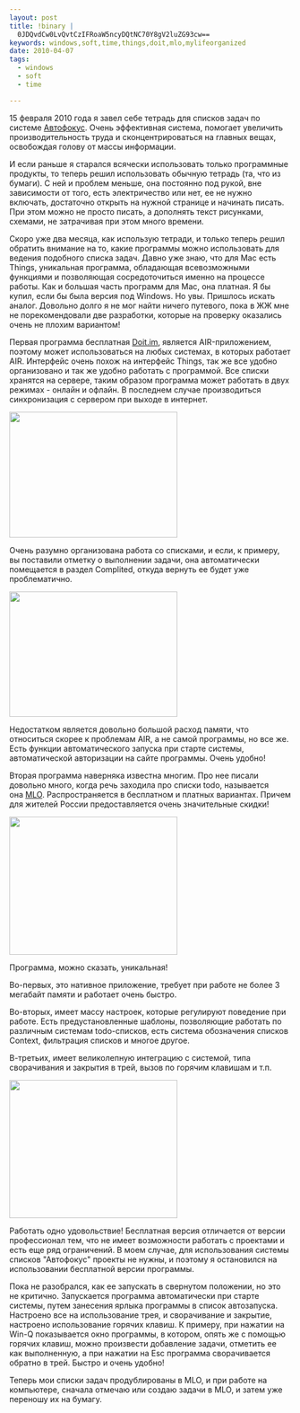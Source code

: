 ```yaml
--- 
layout: post
title: !binary |
  0JDQvdCw0LvQvtCzIFRoaW5ncyDQtNC70Y8gV2luZG93cw==
keywords: windows,soft,time,things,doit,mlo,mylifeorganized
date: 2010-04-07
tags:
  - windows
  - soft
  - time

---
```

15 февраля 2010 года я завел себе тетрадь для списков задач по системе <a title="Автофокус" href="http://www.markforster.net/autofocus-system/" rel="nofollow">Автофокус</a>. Очень эффективная система, помогает увеличить производительность труда и сконцентрироваться на главных вещах, освобождая голову от массы информации.

И если раньше я старался всячески использовать только программные продукты, то теперь решил использовать обычную тетрадь (та, что из бумаги). С ней и проблем меньше, она постоянно под рукой, вне зависимости от того, есть электричество или нет, ее не нужно включать, достаточно открыть на нужной странице и начинать писать. При этом можно не просто писать, а дополнять текст рисунками, схемами, не затрачивая при этом много времени.

Скоро уже два месяца, как использую тетради, и только теперь решил обратить внимание на то, какие программы можно использовать для ведения подобного списка задач. Давно уже знаю, что для Mac есть Things, уникальная программа, обладающая всевозможными функциями и позволяющая сосредоточиться именно на процессе работы. Как и большая часть программ для Mac, она платная. Я бы купил, если бы была версия под Windows. Но увы. Пришлось искать аналог. Довольно долго я не мог найти ничего путевого, пока в ЖЖ мне не порекомендовали две разработки, которые на проверку оказались очень не плохим вариантом!

Первая программа бесплатная <a title="Doit.im" href="http://www.doit.im/" rel="nofollow">Doit.im</a>, является AIR-приложением, поэтому может использоваться на любых системах, в которых работает AIR. Интерфейс очень похож на интерфейс Things, так же все удобно организовано и так же удобно работать с программой. Все списки хранятся на сервере, таким образом программа может работать в двух режимах - онлайн и офлайн. В последнем случае производиться синхронизация с сервером при выходе в интернет.

<a href="http://static.juev.ru/2010/04/doit.jpg" id="lightbox"><img class="aligncenter size-medium wp-image-973" title="doit" src="http://static.juev.ru/2010/04/doit-300x224.jpg" alt="" width="300" height="224" /></a>

Очень разумно организована работа со списками, и если, к примеру, вы поставили отметку о выполнении задачи, она автоматически помещается в раздел Complited, откуда вернуть ее будет уже проблематично.

<a href="http://static.juev.ru/2010/04/doit-task.jpg" id="lightbox"><img class="aligncenter size-medium wp-image-974" title="doit-task" src="http://static.juev.ru/2010/04/doit-task-300x223.jpg" alt="" width="300" height="223" /></a>

Недостатком является довольно большой расход памяти, что относиться скорее к проблемам AIR, а не самой программы, но все же. Есть функции автоматического запуска при старте системы, автоматической авторизации на сайте программы. Очень удобно!

Вторая программа наверняка известна многим. Про нее писали довольно много, когда речь заходила про списки todo, называется она <a id="yh3s" title="MLO" href="http://www.mylifeorganized.net/" rel="nofollow">MLO</a>. Распространяется в бесплатном и платных вариантах. Причем для жителей России предоставляется очень значительные скидки!

<a href="http://static.juev.ru/2010/04/MLO.png" id="lightbox"><img class="aligncenter size-medium wp-image-975" title="MLO" src="http://static.juev.ru/2010/04/MLO-300x246.png" alt="" width="300" height="246" /></a>

Программа, можно сказать, уникальная!

Во-первых, это нативное приложение, требует при работе не более 3 мегабайт памяти и работает очень быстро.

Во-вторых, имеет массу настроек, которые регулируют поведение при работе. Есть предустановленные шаблоны, позволяющие работать по различным системам todo-списков, есть система обозначения списков Context, фильтрация списков и многое другое.

В-третьих, имеет великолепную интеграцию с системой, типа сворачивания и закрытия в трей, вызов по горячим клавишам и т.п.

<a href="http://static.juev.ru/2010/04/MLO-task.png" id="lightbox"><img class="aligncenter size-medium wp-image-976" title="MLO-task" src="http://static.juev.ru/2010/04/MLO-task-300x246.png" alt="" width="300" height="246" /></a>

Работать одно удовольствие! Бесплатная версия отличается от версии профессионал тем, что не имеет возможности работать с проектами и есть еще ряд ограничений. В моем случае, для использования системы списков "Автофокус" проекты не нужны, и поэтому я остановился на использовании бесплатной версии программы.

Пока не разобрался, как ее запускать в свернутом положении, но это не критично. Запускается программа автоматически при старте системы, путем занесения ярлыка программы в список автозапуска. Настроено все на использование трея, и сворачивание и закрытие, настроено использование горячих клавиш. К примеру, при нажатии на Win-Q показывается окно программы, в котором, опять же с помощью горячих клавиш, можно произвести добавление задачи, отметить ее как выполненную, а при нажатии на Esc программа сворачивается обратно в трей. Быстро и очень удобно!

Теперь мои списки задач продублированы в MLO, и при работе на компьютере, сначала отмечаю или создаю задачи в MLO, и затем уже переношу их на бумагу.
